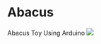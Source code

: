 # Abacus
Abacus Toy Using Arduino
<img src="https://github.com/paarth-arkadi/Abacus/issues/1#issue-372292069"></img>
